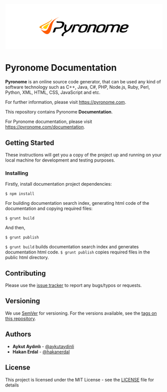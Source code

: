![Pyronome Documentation Public Repository](README.png "Pyronome Documentation Public Repository")

# Pyronome Documentation

**Pyronome** is an online source code generator, that can be used any kind of software technology such as C++, Java, C#, PHP, Node.js, Ruby, Perl, Python, XML, HTML, CSS, JavaScript and etc.

For further information, please visit https://pyronome.com.

This repository contains Pyronome **Documentation**.

For Pyronome documentation, please visit https://pyronome.com/documentation.

## Getting Started

These instructions will get you a copy of the project up and running on your local machine for development and testing purposes.

### Installing

Firstly, install documentation project dependencies:

```
$ npm install
```

For building documentation search index, generating html code of the documentation and copying required files:

```
$ grunt build
```

And then,

```
$ grunt publish
```

```$ grunt build``` builds documentation search index and generates documentation html code. ```$ grunt publish``` copies required files in the public html directory.

## Contributing

Please use the [issue tracker](https://github.com/pyronome/documentation/issues) to report any bugs/typos or requests.

## Versioning

We use [SemVer](http://semver.org/) for versioning. For the versions available, see the [tags on this repository](https://github.com/pyronome/help/tags). 

## Authors

* **Aykut Aydınlı** - [@aykutaydinli](https://github.com/aykutaydinli)
* **Hakan Erdal** - [@hakanerdal](https://github.com/hakanerdal)

## License

This project is licensed under the MIT License - see the [LICENSE](LICENSE) file for details
